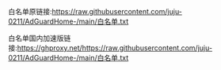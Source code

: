 白名单原链接:https://raw.githubusercontent.com/juju-0211/AdGuardHome-/main/白名单.txt

白名单国内加速版链接:https://ghproxy.net/https://raw.githubusercontent.com/juju-0211/AdGuardHome-/main/白名单.txt
